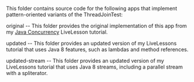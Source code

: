 This folder contains source code for the following apps that implement
pattern-oriented variants of the ThreadJoinTest:

original -- This folder provides the original implementation of this
app from my [Java
Concurrency](http://www.dre.vanderbilt.edu/~schmidt/LiveLessons/CPiJava/)
LiveLesson tutorial.

updated -- This folder provides an updated version of my LiveLessons
tutorial that uses Java 8 features, such as lambdas and method
references.

updated-stream -- This folder provides an updated version of my
LiveLessons tutorial that uses Java 8 streams, including a parallel
stream with a spliterator.
